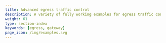 ```yaml
---
title: Advanced egress traffic control
description: A variety of fully working examples for egress traffic control in Istio that you can experiment with.
weight: 61
type: section-index
keywords: [egress, gateway]
page_icon: /img/examples.svg
---
```

